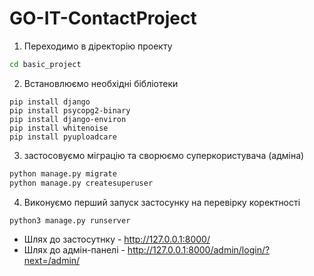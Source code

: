 # GO-IT-ContactProject
1. Переходимо в діректорію проекту
```cmd
cd basic_project
```
2. Встановлюємо необхідні бібліотеки
```
pip install django
pip install psycopg2-binary
pip install django-environ
pip install whitenoise
pip install pyuploadcare

```
3. застосовуємо міграцію та сворюємо суперкористувача (адміна)
```cmd
python manage.py migrate
python manage.py createsuperuser
```
4. Виконуємо перший запуск застосунку на перевірку коректності
```cmd
python3 manage.py runserver
```
* Шлях до застосутнку - http://127.0.0.1:8000/
* Шлях до адмін-панелі - http://127.0.0.1:8000/admin/login/?next=/admin/